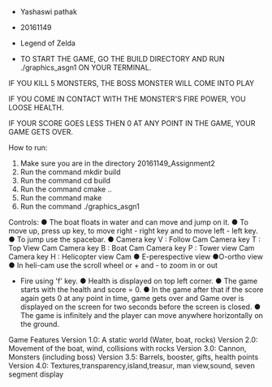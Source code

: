 * Yashaswi pathak
* 20161149
* Legend of Zelda


* TO START THE GAME, GO THE BUILD DIRECTORY AND RUN ./graphics_asgn1 ON YOUR TERMINAL.



IF YOU KILL 5 MONSTERS, THE BOSS MONSTER WILL COME INTO PLAY

IF YOU COME IN CONTACT WITH THE MONSTER'S FIRE POWER, YOU LOOSE HEALTH.

IF YOUR SCORE GOES LESS THEN 0 AT ANY POINT IN THE GAME, YOUR GAME GETS OVER.


How to run:
1. Make sure you are in the directory 20161149_Assignment2
2. Run the command mkdir build
3. Run the command cd build
4. Run the command cmake ..
5. Run the command make
6. Run the command ./graphics_asgn1


Controls:
● The boat floats in water and can move and jump on it.
● To move up, press up key, to move right - right key and to move left - left key.
● To jump use the spacebar.
● Camera key V : Follow Cam
  Camera key T : Top View Cam
  Camera key B : Boat Cam
  Camera key P : Tower view Cam
  Camera key H : Helicopter view Cam
● E-perespective view
●O-ortho view	
● In heli-cam use the scroll wheel or + and - to zoom in or out
* Fire using 'f' key.
● Health is displayed on top left corner.
● The game starts with the health and score = 0.
● In the game after that if the score again gets 0 at any point in time, game gets over and Game over is displayed on the screen for two seconds before the screen is closed.
● The game is infinitely and the player can move anywhere horizontally on the ground.

Game Features
Version 1.0: A static world (Water, boat, rocks)
Version 2.0: Movement of the boat, wind, collisions with rocks
Version 3.0: Cannon, Monsters (including boss)
Version 3.5: Barrels, booster, gifts, health points
Version 4.0: Textures,transparency,island,treasur, man view,sound, seven segment display
